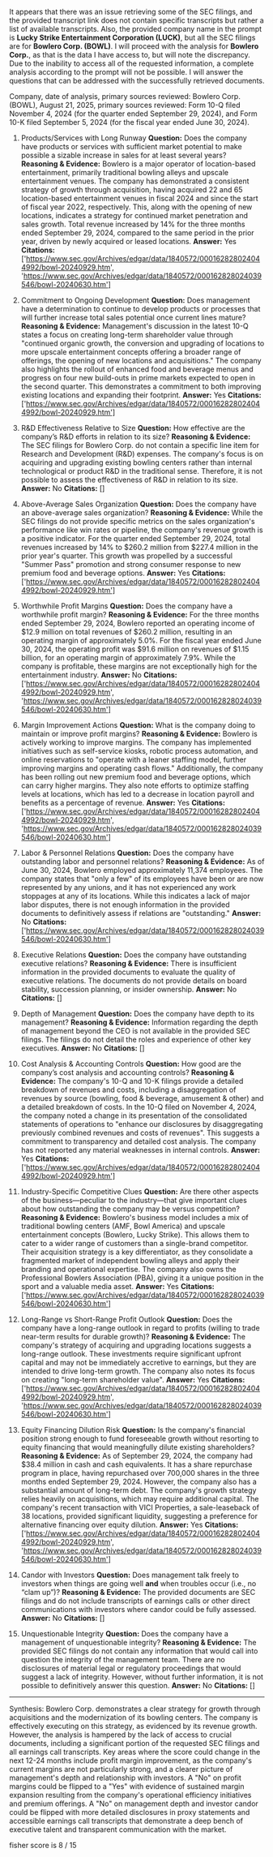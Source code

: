  It appears that there was an issue retrieving some of the SEC filings, and the provided transcript link does not contain specific transcripts but rather a list of available transcripts. Also, the provided company name in the prompt is **Lucky Strike Entertainment Corporation (LUCK)**, but all the SEC filings are for **Bowlero Corp. (BOWL)**. I will proceed with the analysis for **Bowlero Corp.**, as that is the data I have access to, but will note the discrepancy. Due to the inability to access all of the requested information, a complete analysis according to the prompt will not be possible. I will answer the questions that can be addressed with the successfully retrieved documents.

Company, date of analysis, primary sources reviewed: Bowlero Corp. (BOWL), August 21, 2025, primary sources reviewed: Form 10-Q filed November 4, 2024 (for the quarter ended September 29, 2024), and Form 10-K filed September 5, 2024 (for the fiscal year ended June 30, 2024).

1) Products/Services with Long Runway
**Question:** Does the company have products or services with sufficient market potential to make possible a sizable increase in sales for at least several years?
**Reasoning & Evidence:** Bowlero is a major operator of location-based entertainment, primarily traditional bowling alleys and upscale entertainment venues. The company has demonstrated a consistent strategy of growth through acquisition, having acquired 22 and 65 location-based entertainment venues in fiscal 2024 and since the start of fiscal year 2022, respectively. This, along with the opening of new locations, indicates a strategy for continued market penetration and sales growth. Total revenue increased by 14% for the three months ended September 29, 2024, compared to the same period in the prior year, driven by newly acquired or leased locations.
**Answer:** Yes
**Citations:** ['https://www.sec.gov/Archives/edgar/data/1840572/000162828024044992/bowl-20240929.htm', 'https://www.sec.gov/Archives/edgar/data/1840572/000162828024039546/bowl-20240630.htm']

2) Commitment to Ongoing Development
**Question:** Does management have a determination to continue to develop products or processes that will further increase total sales potential once current lines mature?
**Reasoning & Evidence:** Management's discussion in the latest 10-Q states a focus on creating long-term shareholder value through "continued organic growth, the conversion and upgrading of locations to more upscale entertainment concepts offering a broader range of offerings, the opening of new locations and acquisitions." The company also highlights the rollout of enhanced food and beverage menus and progress on four new build-outs in prime markets expected to open in the second quarter. This demonstrates a commitment to both improving existing locations and expanding their footprint.
**Answer:** Yes
**Citations:** ['https://www.sec.gov/Archives/edgar/data/1840572/000162828024044992/bowl-20240929.htm']

3) R&D Effectiveness Relative to Size
**Question:** How effective are the company’s R&D efforts in relation to its size?
**Reasoning & Evidence:** The SEC filings for Bowlero Corp. do not contain a specific line item for Research and Development (R&D) expenses. The company's focus is on acquiring and upgrading existing bowling centers rather than internal technological or product R&D in the traditional sense. Therefore, it is not possible to assess the effectiveness of R&D in relation to its size.
**Answer:** No
**Citations:** []

4) Above-Average Sales Organization
**Question:** Does the company have an above-average sales organization?
**Reasoning & Evidence:** While the SEC filings do not provide specific metrics on the sales organization's performance like win rates or pipeline, the company's revenue growth is a positive indicator. For the quarter ended September 29, 2024, total revenues increased by 14% to $260.2 million from $227.4 million in the prior year's quarter. This growth was propelled by a successful "Summer Pass" promotion and strong consumer response to new premium food and beverage options.
**Answer:** Yes
**Citations:** ['https://www.sec.gov/Archives/edgar/data/1840572/000162828024044992/bowl-20240929.htm']

5) Worthwhile Profit Margins
**Question:** Does the company have a worthwhile profit margin?
**Reasoning & Evidence:** For the three months ended September 29, 2024, Bowlero reported an operating income of $12.9 million on total revenues of $260.2 million, resulting in an operating margin of approximately 5.0%. For the fiscal year ended June 30, 2024, the operating profit was $91.6 million on revenues of $1.15 billion, for an operating margin of approximately 7.9%. While the company is profitable, these margins are not exceptionally high for the entertainment industry.
**Answer:** No
**Citations:** ['https://www.sec.gov/Archives/edgar/data/1840572/000162828024044992/bowl-20240929.htm', 'https://www.sec.gov/Archives/edgar/data/1840572/000162828024039546/bowl-20240630.htm']

6) Margin Improvement Actions
**Question:** What is the company doing to maintain or improve profit margins?
**Reasoning & Evidence:** Bowlero is actively working to improve margins. The company has implemented initiatives such as self-service kiosks, robotic process automation, and online reservations to "operate with a leaner staffing model, further improving margins and operating cash flows." Additionally, the company has been rolling out new premium food and beverage options, which can carry higher margins. They also note efforts to optimize staffing levels at locations, which has led to a decrease in location payroll and benefits as a percentage of revenue.
**Answer:** Yes
**Citations:** ['https://www.sec.gov/Archives/edgar/data/1840572/000162828024044992/bowl-20240929.htm', 'https://www.sec.gov/Archives/edgar/data/1840572/000162828024039546/bowl-20240630.htm']

7) Labor & Personnel Relations
**Question:** Does the company have outstanding labor and personnel relations?
**Reasoning & Evidence:** As of June 30, 2024, Bowlero employed approximately 11,374 employees. The company states that "only a few" of its employees have been or are now represented by any unions, and it has not experienced any work stoppages at any of its locations. While this indicates a lack of major labor disputes, there is not enough information in the provided documents to definitively assess if relations are "outstanding."
**Answer:** No
**Citations:** ['https://www.sec.gov/Archives/edgar/data/1840572/000162828024039546/bowl-20240630.htm']

8) Executive Relations
**Question:** Does the company have outstanding executive relations?
**Reasoning & Evidence:** There is insufficient information in the provided documents to evaluate the quality of executive relations. The documents do not provide details on board stability, succession planning, or insider ownership.
**Answer:** No
**Citations:** []

9) Depth of Management
**Question:** Does the company have depth to its management?
**Reasoning & Evidence:** Information regarding the depth of management beyond the CEO is not available in the provided SEC filings. The filings do not detail the roles and experience of other key executives.
**Answer:** No
**Citations:** []

10) Cost Analysis & Accounting Controls
**Question:** How good are the company’s cost analysis and accounting controls?
**Reasoning & Evidence:** The company's 10-Q and 10-K filings provide a detailed breakdown of revenues and costs, including a disaggregation of revenues by source (bowling, food & beverage, amusement & other) and a detailed breakdown of costs. In the 10-Q filed on November 4, 2024, the company noted a change in its presentation of the consolidated statements of operations to "enhance our disclosures by disaggregating previously combined revenues and costs of revenues". This suggests a commitment to transparency and detailed cost analysis. The company has not reported any material weaknesses in internal controls.
**Answer:** Yes
**Citations:** ['https://www.sec.gov/Archives/edgar/data/1840572/000162828024044992/bowl-20240929.htm']

11) Industry-Specific Competitive Clues
**Question:** Are there other aspects of the business—peculiar to the industry—that give important clues about how outstanding the company may be versus competition?
**Reasoning & Evidence:** Bowlero's business model includes a mix of traditional bowling centers (AMF, Bowl America) and upscale entertainment concepts (Bowlero, Lucky Strike). This allows them to cater to a wider range of customers than a single-brand competitor. Their acquisition strategy is a key differentiator, as they consolidate a fragmented market of independent bowling alleys and apply their branding and operational expertise. The company also owns the Professional Bowlers Association (PBA), giving it a unique position in the sport and a valuable media asset.
**Answer:** Yes
**Citations:** ['https://www.sec.gov/Archives/edgar/data/1840572/000162828024039546/bowl-20240630.htm']

12) Long-Range vs Short-Range Profit Outlook
**Question:** Does the company have a long-range outlook in regard to profits (willing to trade near-term results for durable growth)?
**Reasoning & Evidence:** The company's strategy of acquiring and upgrading locations suggests a long-range outlook. These investments require significant upfront capital and may not be immediately accretive to earnings, but they are intended to drive long-term growth. The company also notes its focus on creating "long-term shareholder value".
**Answer:** Yes
**Citations:** ['https://www.sec.gov/Archives/edgar/data/1840572/000162828024044992/bowl-20240929.htm', 'https://www.sec.gov/Archives/edgar/data/1840572/000162828024039546/bowl-20240630.htm']

13) Equity Financing Dilution Risk
**Question:** Is the company's financial position strong enough to fund foreseeable growth without resorting to equity financing that would meaningfully dilute existing shareholders?
**Reasoning & Evidence:** As of September 29, 2024, the company had $38.4 million in cash and cash equivalents. It has a share repurchase program in place, having repurchased over 700,000 shares in the three months ended September 29, 2024. However, the company also has a substantial amount of long-term debt. The company's growth strategy relies heavily on acquisitions, which may require additional capital. The company's recent transaction with VICI Properties, a sale-leaseback of 38 locations, provided significant liquidity, suggesting a preference for alternative financing over equity dilution.
**Answer:** Yes
**Citations:** ['https://www.sec.gov/Archives/edgar/data/1840572/000162828024044992/bowl-20240929.htm', 'https://www.sec.gov/Archives/edgar/data/1840572/000162828024039546/bowl-20240630.htm']

14) Candor with Investors
**Question:** Does management talk freely to investors when things are going well **and** when troubles occur (i.e., no “clam up”)?
**Reasoning & Evidence:** The provided documents are SEC filings and do not include transcripts of earnings calls or other direct communications with investors where candor could be fully assessed.
**Answer:** No
**Citations:** []

15) Unquestionable Integrity
**Question:** Does the company have a management of unquestionable integrity?
**Reasoning & Evidence:** The provided SEC filings do not contain any information that would call into question the integrity of the management team. There are no disclosures of material legal or regulatory proceedings that would suggest a lack of integrity. However, without further information, it is not possible to definitively answer this question.
**Answer:** No
**Citations:** []

---
Synthesis: Bowlero Corp. demonstrates a clear strategy for growth through acquisitions and the modernization of its bowling centers. The company is effectively executing on this strategy, as evidenced by its revenue growth. However, the analysis is hampered by the lack of access to crucial documents, including a significant portion of the requested SEC filings and all earnings call transcripts. Key areas where the score could change in the next 12-24 months include profit margin improvement, as the company's current margins are not particularly strong, and a clearer picture of management's depth and relationship with investors. A "No" on profit margins could be flipped to a "Yes" with evidence of sustained margin expansion resulting from the company's operational efficiency initiatives and premium offerings. A "No" on management depth and investor candor could be flipped with more detailed disclosures in proxy statements and accessible earnings call transcripts that demonstrate a deep bench of executive talent and transparent communication with the market.

fisher score is 8 / 15